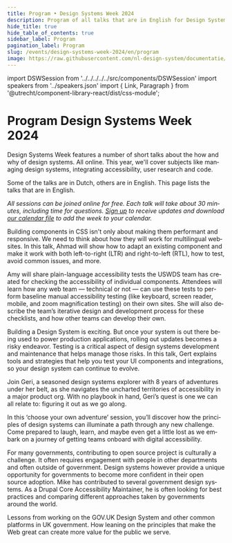 ```yaml
---
title: Program • Design Systems Week 2024
description: Program of all talks that are in English for Design Systems Week 2024.
hide_title: true
hide_table_of_contents: true
sidebar_label: Program
pagination_label: Program
slug: /events/design-systems-week-2024/en/program
image: https://raw.githubusercontent.com/nl-design-system/documentatie/assets/dsw-24-en.png
---
```


import DSWSession from '../../../../../src/components/DSWSession'
import speakers from '../speakers.json'
import { Link, Paragraph } from '@utrecht/component-library-react/dist/css-module';

<div lang="en">

# Program Design Systems Week 2024

<Paragraph lead>
  Design Systems Week features a number of short talks about the how and why of design systems. All online. This year, we'll cover subjects like managing design systems, integrating accessibility, user research and code.
</Paragraph>

Some of the talks are in Dutch, others are in English. This page lists the talks that are in English.

_All sessions can be joined online for free. Each talk will take about 30 minutes, including time for questions. [Sign up](/events/design-systems-week/sign-up) to receive updates and download [our calendar file](/dsweek-2024/dsweek-2024.ics) to add the week to your calendar._

<DSWSession title="RTL Styling in CSS" speakers={[speakers.AhmadShadeed]} organisation="Independent" lang="en">

<Paragraph>Building components in CSS isn't only about making them performant and responsive. We need to think about how they will work for multilingual websites. In this talk, Ahmad will show how to adapt an existing component and make it work with both left-to-right (LTR) and right-to-left (RTL), how to test, avoid common issues, and more.</Paragraph>

</DSWSession>

<DSWSession title="Using USWDS Accessibility Tests to Develop Accessibility Skills Across Government Teams" speakers={[speakers.AmyCole]} lang="en" organisation="US Web Design System">

Amy will share plain-language accessibility tests the USWDS team has created for checking the accessibility of individual components. Attendees will learn how any web team — technical or not — can use these tests to perform baseline manual accessibility testing (like keyboard, screen reader, mobile, and zoom magnification testing) on their own sites. She will also describe the team’s iterative design and development process for these checklists, and how other teams can develop their own.

</DSWSession>

<DSWSession title="Testing UI" speakers={[speakers.GertHengeveld]} organisation="Chromatic" lang="en">

<Paragraph>Building a Design System is exciting. But once your system is out there being used to power production applications, rolling out updates becomes a risky endeavor. Testing is a critical aspect of design systems development and maintenance that helps manage those risks. In this talk, Gert explains tools and strategies that help you test your UI components and integrations, so your design system can continue to evolve.</Paragraph>

</DSWSession>

<DSWSession title="Design Systems: Choose your own adventure" speakers={[speakers.GeriReid]} organisation="Just Eat Takeaway" lang="en">

Join Geri, a seasoned design systems explorer with 8 years of adventures under her belt, as she navigates the uncharted territories of accessibility in a major product org. With no playbook in hand, Geri’s quest is one we can all relate to: figuring it out as we go along.

In this ‘choose your own adventure’ session, you’ll discover how the principles of design systems can illuminate a path through any new challenge. Come prepared to laugh, learn, and maybe even get a little lost as we embark on a journey of getting teams onboard with digital accessibility.

</DSWSession>

<DSWSession title="Advantages to working in the open with government design systems" speakers={[speakers.MikeGifford]} organisation="Civic Actions" lang="en">

For many governments, contributing to open source project is culturally a challenge. It often requires engagement with people in other departments and often outside of government. Design systems however provide a unique opportunity for governments to become more confident in their open source adoption. Mike has contributed to several government design systems. As a Drupal Core Accessibility Maintainer, he is often looking for best practices and comparing different approaches taken by governments around the world.

</DSWSession>

<DSWSession title="Common direction, boring magic" speakers={[speakers.SteveMesser]} organisation="freelance" lang="en">

Lessons from working on the GOV.‌UK Design System and other common platforms in UK government. How leaning on the principles that make the Web great can create more value for the public we serve.

</DSWSession>

</div>
